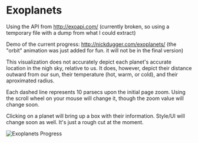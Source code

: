 Exoplanets
==========

Using the API from http://exoapi.com/ (currently broken, so using a temporary file with a dump from what I could extract)

Demo of the current progress: http://nickdugger.com/exoplanets/ (the "orbit" animation was just added for fun. it will not be in the final version)

This visualization does not accurately depict each planet's accurate location in the nigh sky, relative to us. It does, however, depict their distance outward from our sun, their temperature (hot, warm, or cold), and their aproximated radius.

Each dashed line represents 10 parsecs upon the initial page zoom. Using the scroll wheel on your mouse will change it, though the zoom value will change soon.

Clicking on a planet will bring up a box with their information. Style/UI will change soon as well. It's just a rough cut at the moment.

![Exoplanets Progress](https://hostr.co/file/O9RdfEoORd6z/exoplanets_new.png)
